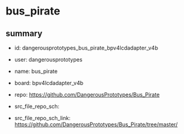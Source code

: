 # bus_pirate
 
## summary 
* id: dangerousprototypes_bus_pirate_bpv4lcdadapter_v4b
* user: dangerousprototypes
* name: bus_pirate
* board: bpv4lcdadapter_v4b
* repo: https://github.com/DangerousPrototypes/Bus_Pirate



* src_file_repo_sch: 
* src_file_repo_sch_link: https://github.com/DangerousPrototypes/Bus_Pirate/tree/master/







